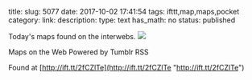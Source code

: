 title: 
slug: 5077
date: 2017-10-02 17:41:54
tags: ifttt,map,maps,pocket
category: 
link: 
description: 
type: text
has_math: no
status: published

Today's maps found on the interwebs. ![](http://ift.tt/2wpKBhn)  
  

Maps on the Web Powered by Tumblr RSS  
  

Found at [http://ift.tt/2fCZlTe](http://ift.tt/2fCZlTe "http://ift.tt/2fCZlTe")



